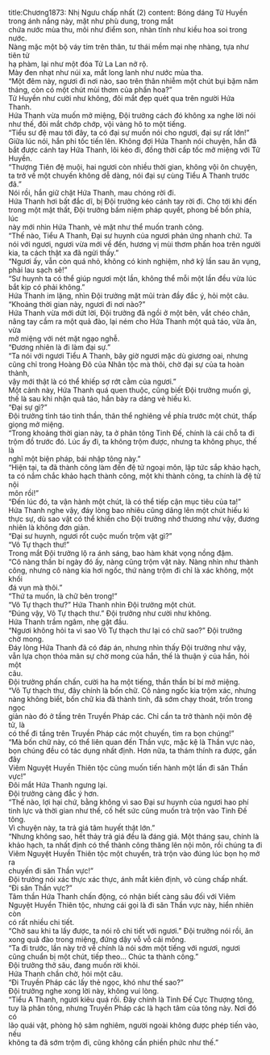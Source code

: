 title:Chương1873: Nhị Ngưu chấp nhất (2)
content:
Bóng dáng Tử Huyền trong ánh nắng này, mặt như phù dung, trong mắt<br>chứa nước mùa thu, môi như điểm son, nhàn tĩnh như kiều hoa soi trong nước.<br>Nàng mặc một bộ váy tím trên thân, tư thái mềm mại nhẹ nhàng, tựa như tiên tử<br>hạ phàm, lại như một đóa Tử La Lan nở rộ.<br>Mày đen nhạt như núi xa, mắt long lanh như nước mùa tha.<br>“Một đêm này, ngươi đi nơi nào, sao trên thân nhiễm một chút bụi bặm năm<br>tháng, còn có một chút mùi thơm của phấn hoa?”<br>Tử Huyền như cười như không, đôi mắt đẹp quét qua trên người Hứa<br>Thanh.<br>Hứa Thanh vừa muốn mở miệng, Đội trưởng cách đó không xa nghe lời nói<br>như thế, đôi mắt chớp chớp, vội vàng hô to một tiếng.<br>“Tiểu sư đệ mau tới đây, ta có đại sự muốn nói cho ngươi, đại sự rất lớn!”<br>Giữa lúc nói, hắn phi tốc tiến lên. Không đợi Hứa Thanh nói chuyện, hắn đã<br>bắt được cánh tay Hứa Thanh, lôi kéo đi, đồng thời cấp tốc mở miệng với Tử<br>Huyền.<br>“Thượng Tiên đệ muội, hai ngươi còn nhiều thời gian, không vội ôn chuyện,<br>ta trở về một chuyến không dễ dàng, nói đại sự cùng Tiểu A Thanh trước đã.”<br>Nói rồi, hắn giữ chặt Hứa Thanh, mau chóng rời đi.<br>Hứa Thanh hơi bất đắc dĩ, bị Đội trưởng kéo cánh tay rời đi. Cho tới khi đến<br>trong một mật thất, Đội trưởng bấm niệm pháp quyết, phong bế bốn phía, lúc<br>này mới nhìn Hứa Thanh, vẻ mặt như thể muốn tranh công.<br>“Thế nào, Tiểu A Thanh, Đại sư huynh của ngươi phản ứng nhanh chứ. Ta<br>nói với ngươi, ngươi vừa mới về đến, hương vị mùi thơm phấn hoa trên người<br>kia, ta cách thật xa đã ngửi thấy.”<br>“Ngươi ấy, vẫn còn quá nhỏ, không có kinh nghiệm, nhớ kỹ lần sau ăn vụng,<br>phải lau sạch sẽ!”<br>“Sư huynh ta có thể giúp ngươi một lần, không thể mỗi một lần đều vừa lúc<br>bắt kịp có phải không.”<br>Hứa Thanh im lặng, nhìn Đội trưởng mặt mũi tràn đầy đắc ý, hỏi một câu.<br>“Khoảng thời gian này, ngươi đi nơi nào?”<br>Hứa Thanh vừa mới dứt lời, Đội trưởng đã ngồi ở một bên, vắt chéo chân,<br>nâng tay cầm ra một quả đào, lại ném cho Hứa Thanh một quả táo, vừa ăn, vừa<br>mở miệng với nét mặt ngạo nghễ.<br>“Đương nhiên là đi làm đại sự.”<br>“Ta nói với ngươi Tiểu A Thanh, bây giờ ngươi mặc dù giương oai, nhưng<br>cũng chỉ trong Hoàng Đô của Nhân tộc mà thôi, chờ đại sự của ta hoàn thành,<br>vậy mới thật là có thể khiếp sợ rớt cằm của ngươi.”<br>Một cảnh này, Hứa Thanh quá quen thuộc, cũng biết Đội trưởng muốn gì,<br>thế là sau khi nhận quả táo, hắn bày ra dáng vẻ hiếu kì.<br>“Đại sự gì?”<br>Đội trưởng tỉnh táo tinh thần, thân thể nghiêng về phía trước một chút, thấp<br>giọng mở miệng.<br>“Trong khoảng thời gian này, ta ở phân tông Tinh Đế, chính là cái chỗ ta đi<br>trộm đồ trước đó. Lúc ấy đi, ta không trộm được, nhưng ta không phục, thế là<br>nghĩ một biện pháp, bái nhập tông này.”<br>“Hiện tại, ta đã thành công làm đến đệ tử ngoại môn, lập tức sắp khảo hạch,<br>ta có nắm chắc khảo hạch thành công, một khi thành công, ta chính là đệ tử nội<br>môn rồi!”<br>“Đến lúc đó, ta vận hành một chút, là có thể tiếp cận mục tiêu của ta!”<br>Hứa Thanh nghe vậy, đáy lòng bao nhiêu cũng dâng lên một chút hiếu kì<br>thực sự, dù sao vật có thể khiến cho Đội trưởng nhớ thương như vậy, đương<br>nhiên là không đơn giản.<br>“Đại sư huynh, ngươi rốt cuộc muốn trộm vật gì?”<br>“Vô Tự thạch thư!”<br>Trong mắt Đội trưởng lộ ra ánh sáng, bao hàm khát vọng nồng đậm.<br>“Cô nàng thần bí ngày đó ấy, nàng cũng trộm vật này. Nàng nhìn như thành<br>công, nhưng cô nàng kia hơi ngốc, thứ nàng trộm đi chỉ là xác không, một khối<br>đá vụn mà thôi.”<br>“Thứ ta muốn, là chữ bên trong!”<br>“Vô Tự thạch thư?” Hứa Thanh nhìn Đội trưởng một chút.<br>“Đúng vậy, Vô Tự thạch thư.” Đội trưởng như cười như không.<br>Hứa Thanh trầm ngâm, nhẹ gật đầu.<br>“Ngươi không hỏi ta vì sao Vô Tự thạch thư lại có chữ sao?” Đội trưởng<br>chờ mong.<br>Đáy lòng Hứa Thanh đã có đáp án, nhưng nhìn thấy Đội trưởng như vậy,<br>vẫn lựa chọn thỏa mãn sự chờ mong của hắn, thế là thuận ý của hắn, hỏi một<br>câu.<br>Đội trưởng phấn chấn, cười ha ha một tiếng, thần thần bí bí mở miệng.<br>“Vô Tự thạch thư, đây chính là bốn chữ. Cô nàng ngốc kia trộm xác, nhưng<br>nàng không biết, bốn chữ kia đã thành tinh, đã sớm chạy thoát, trốn trong ngọc<br>giản nào đó ở tầng trên Truyền Pháp các. Chỉ cần ta trở thành nội môn đệ tử, là<br>có thể đi tầng trên Truyền Pháp các một chuyến, tìm ra bọn chúng!”<br>“Mà bốn chữ này, có thể liên quan đến Thần vực, mặc kệ là Thần vực nào,<br>bọn chúng đều có tác dụng nhất định. Hơn nữa, ta thám thính ra được, gần đây<br>Viêm Nguyệt Huyền Thiên tộc cũng muốn tiến hành một lần đi săn Thần vực!”<br>Đôi mắt Hứa Thanh ngưng lại.<br>Đội trưởng càng đắc ý hơn.<br>“Thế nào, lợi hại chứ, bằng không vì sao Đại sư huynh của ngươi hao phí<br>tinh lực và thời gian như thế, cố hết sức cũng muốn trà trộn vào Tinh Đế tông.<br>Vì chuyện này, ta trả giá tâm huyết thật lớn.”<br>“Nhưng không sao, hết thảy trả giá đều là đáng giá. Một tháng sau, chính là<br>khảo hạch, ta nhất định có thể thành công thăng lên nội môn, rồi chúng ta đi<br>Viêm Nguyệt Huyền Thiên tộc một chuyến, trà trộn vào đúng lúc bọn họ mở ra<br>chuyến đi săn Thần vực!”<br>Đội trưởng nói xác thực xác thực, ánh mắt kiên định, vô cùng chấp nhất.<br>“Đi săn Thần vực?”<br>Tâm thần Hứa Thanh chấn động, có nhận biết càng sâu đối với Viêm<br>Nguyệt Huyền Thiên tộc, nhưng cái gọi là đi săn Thần vực này, hiển nhiên còn<br>có rất nhiều chi tiết.<br>“Chờ sau khi ta lấy được, ta nói rõ chi tiết với ngươi.” Đội trưởng nói rồi, ăn<br>xong quả đào trong miệng, đứng dậy vỗ vỗ cái mông.<br>“Ta đi trước, lần này trở về chính là nói sớm một tiếng với ngươi, ngươi<br>cũng chuẩn bị một chút, tiếp theo… Chúc ta thành công.”<br>Đội trưởng thở sâu, đang muốn rời khỏi.<br>Hứa Thanh chần chờ, hỏi một câu.<br>“Đi Truyền Pháp các lấy thẻ ngọc, khó như thế sao?”<br>Đội trưởng nghe xong lời này, không vui lòng.<br>“Tiểu A Thanh, ngươi kiêu quá rồi. Đây chính là Tinh Đế Cực Thượng tông,<br>tuy là phân tông, nhưng Truyền Pháp các là hạch tâm của tông này. Nơi đó có<br>lão quái vật, phòng hộ sâm nghiêm, người ngoài không được phép tiến vào, nếu<br>không ta đã sớm trộm đi, cũng không cần phiền phức như thế.”